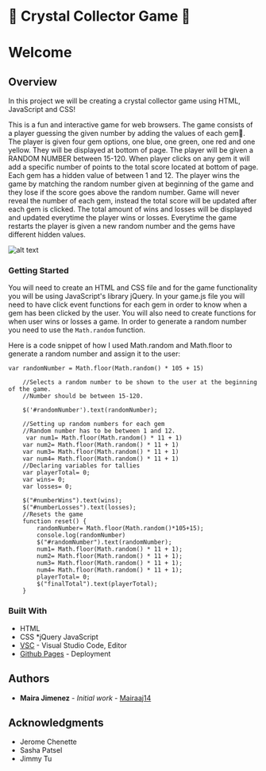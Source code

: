 # 💎 Crystal Collector Game 💎
# Welcome

## Overview
In this project we will be creating a crystal collector game using HTML, JavaScript and CSS!

This is a fun and interactive game for web browsers.
The game consists of a player guessing the given number by adding the values of each gem💎.
The player is given four gem options, one blue, one green, one red and one yellow. They will be displayed at bottom of page.
The player will be given a RANDOM NUMBER between 15-120.
When player clicks on any gem it will add a specific number of points to the total score located at bottom of page. Each gem has a hidden value of between 1 and 12.
The player wins the game by matching the random number given at beginning of the game and they lose if the score goes above the random number.
Game will never reveal the number of each gem, instead the total score will be updated after each gem is clicked.
The total amount of wins and losses will be displayed and updated everytime the player wins or losses.
Everytime the game restarts the player is given a new random number and the gems have different hidden values.

![alt text](crystalcollector.gif)

### Getting Started
You will need to create an HTML and CSS file and for the game functionality you will be using JavaScript's library jQuery.
In your game.js file you will need to have click event functions for each gem in order to know when a gem has been clicked by the user. You will also need to create functions for when user wins or losses a game. In order to generate a random number you need to use the `Math.random` function.

Here is a code snippet of how I used Math.random and Math.floor to generate a random number and assign it to the user:

``` 
var randomNumber = Math.floor(Math.random() * 105 + 15)
    
    //Selects a random number to be shown to the user at the beginning of the game.
    //Number should be between 15-120.
    
    $('#randomNumber').text(randomNumber);
    
    //Setting up random numbers for each gem
    //Random number has to be between 1 and 12.
     var num1= Math.floor(Math.random() * 11 + 1)
    var num2= Math.floor(Math.random() * 11 + 1)
    var num3= Math.floor(Math.random() * 11 + 1)
    var num4= Math.floor(Math.random() * 11 + 1)
    //Declaring variables for tallies
    var playerTotal= 0;
    var wins= 0;
    var losses= 0;
    
    $("#numberWins").text(wins);
    $("#numberLosses").text(losses);
    //Resets the game
    function reset() {
        randomNumber= Math.floor(Math.random()*105+15);
        console.log(randomNumber)
        $("#randomNumber").text(randomNumber);
        num1= Math.floor(Math.random() * 11 + 1);
        num2= Math.floor(Math.random() * 11 + 1);
        num3= Math.floor(Math.random() * 11 + 1);
        num4= Math.floor(Math.random() * 11 + 1);
        playerTotal= 0;
        $("finalTotal").text(playerTotal);
    }

```

### Built With
* HTML
* CSS
*jQuery JavaScript
* [VSC](https) - Visual Studio Code, Editor
* [Github Pages](https) - Deployment

## Authors

* **Maira Jimenez** - *Initial work* - [Mairaaj14](https://github.com/Mairaaj14)


## Acknowledgments

* Jerome Chenette
* Sasha Patsel
* Jimmy Tu
